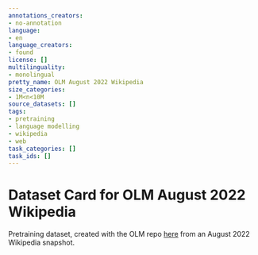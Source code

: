 ```yaml
---
annotations_creators:
- no-annotation
language:
- en
language_creators:
- found
license: []
multilinguality:
- monolingual
pretty_name: OLM August 2022 Wikipedia
size_categories:
- 1M<n<10M
source_datasets: []
tags:
- pretraining
- language modelling
- wikipedia
- web
task_categories: []
task_ids: []
---
```


# Dataset Card for OLM August 2022 Wikipedia

Pretraining dataset, created with the OLM repo [here](https://github.com/huggingface/olm-datasets) from an August 2022 Wikipedia snapshot.